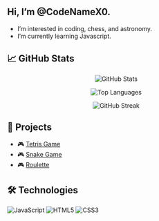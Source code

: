 ## Hi, I’m @CodeNameX0.
- I’m interested in coding, chess, and astronomy.
- I’m currently learning Javascript.

## 📈 GitHub Stats
<div align="center">
  
![GitHub Stats](https://github-readme-stats.vercel.app/api?username=CodeNameX0&show_icons=true&theme=tokyonight&count_private=true)

![Top Languages](https://github-readme-stats.vercel.app/api/top-langs/?username=CodeNameX0&layout=compact&theme=tokyonight)

![GitHub Streak](https://streak-stats.demolab.com?user=CodeNameX0&theme=tokyonight)

</div>

## 🚀 Projects
- 🎮 [Tetris Game](https://github.com/CodeNameX0/tetris)
- 🎮 [Snake Game](https://github.com/CodeNameX0/snake-game)
- 🎮 [Roulette](https://github.com/CodeNameX0/roulette)

## 🛠️ Technologies
![JavaScript](https://img.shields.io/badge/-JavaScript-F7DF1E?style=flat&logo=javascript&logoColor=black)
![HTML5](https://img.shields.io/badge/-HTML5-E34F26?style=flat&logo=html5&logoColor=white)
![CSS3](https://img.shields.io/badge/-CSS3-1572B6?style=flat&logo=css3&logoColor=white)
